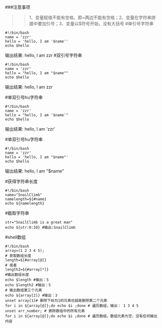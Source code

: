 ###注意事项
>>1、变量赋值不能有空格，即=两边不能有空格；2、变量在字符串拼接中要加引号；3、变量以$符号开始，没有大括号
#单引号字符串
```
#!/bin/bash
name = 'zzr'
hello = 'hello, I am '$name''
echo $hello
```
输出结果: hello, I am zzr
#双引号字符串
```
#!/bin/bash
name = 'zzr'
hello = "hello, I am "$name""
echo $hello
```
输出结果: hello, I am zzr

#单双引号hu字符串
```
#!/bin/bash
name = 'zzr'
hello = "hello, I am '$name'"
echo $hello
```
输出结果: hello, I am 'zzr'

#单双引号hu字符串
```
#!/bin/bash
name = 'zzr'
hello = 'hello, I am "$name"'
echo $hello
```
输出结果: hello, I am "$name"

#获得字符串长度
```
#!/bin/bash
name="SnailClimb"
namelength=${#name}
echo ${namelength}
```
#截取字符串
```
str="SnailClimb is a great man"
echo ${str:0:10} #输出:SnailClimb
```
#shell数组
```
#!/bin/bash
array=(1 2 3 4 5);
# 获取数组长度
length=${#array[@]}
# 或者
length2=${#array[*]}
#输出数组长度
echo $length #输出：5
echo $length2 #输出：5
# 输出数组第三个元素
echo ${array[2]} #输出：3
unset array[1]# 删除下标为1的元素也就是删除第二个元素
for i in ${array[@]};do echo $i ;done # 遍历数组，输出： 1 3 4 5 
unset arr_number; # 删除数组中的所有元素
for i in ${array[@]};do echo $i ;done # 遍历数组，数组元素为空，没有任何输出内容
```